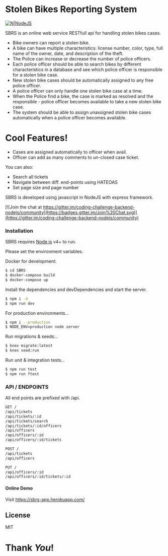 # Stolen Bikes Reporting System

[![N|NodeJS](https://indglobal.in/wp-content/uploads/2018/11/nodejs-square.png)](https://nodejs.org/)

SBRS is an online web service RESTfull api for handling stolen bikes cases.

  -  Bike owners can report a stolen bike.
  - A bike can have multiple characteristics: license number, color, type, full name of the owner, date, and description of the theft.
  - The Police can increase or decrease the number of police officers.
  - Each police officer should be able to search bikes by different characteristics in a database and see which police officer is responsible for a stolen bike case.
  - New stolen bike cases should be automatically assigned to any free police officer.
  - A police officer can only handle one stolen bike case at a time.
  - When the Police find a bike, the case is marked as resolved and the responsible - police officer becomes available to take a new stolen bike case.
  - The system should be able to assign unassigned stolen bike cases automatically when a police officer becomes available.

# Cool Features!

  - Cases are assigned automatically to officer when avail.
  - Officer can add as many comments to un-closed case ticket.


You can also:
  - Search all tickets
  - Navigate between diff. end-points using HATEOAS
  - Set page size and page number

SBRS is developed using javascript in NodeJS with express framework.

[![Join the chat at https://gitter.im/coding-challenge-backend-nodejs/community](https://badges.gitter.im/Join%20Chat.svg)](https://gitter.im/coding-challenge-backend-nodejs/community)

### Installation

SBRS requires [Node.js](https://nodejs.org/) v4+ to run.

Please set the environment variables.

Docker for development.

```sh
$ cd SBRS
$ docker-compose build
$ docker-compose up
```

Install the dependencies and devDependencies and start the server.

```sh
$ npm i -d
$ npm run dev
```

For production environments...

```sh
$ npm i --production
$ NODE_ENV=production node server
```

Run migrations & seeds...

```sh
$ knex migrate:latest
$ knex seed:run
```

Run unit & integration tests...

```sh
$ npm run test
$ npm run ftest
```

### API / ENDPOINTS

All end points are prefixed with /api.

```sh
GET /
/api/tickets
/api/tickets/:id
/api/tickets/search
/api/tickets/:id/officers
/api/officers
/api/officers/:id
/api/officers/:id/tickets
```

```sh
POST /
/api/tickets
/api/officers
```

```sh
PUT /
/api/officers/:id
/api/officers/:id/tickets/:id
```

#### Online Demo

Visit https://sbrs-app.herokuapp.com/

License
----

MIT

# Thank _You_!
